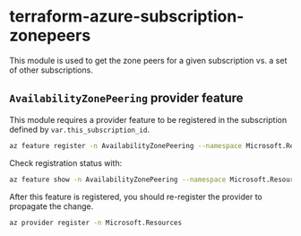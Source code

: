 # terraform-azure-subscription-zonepeers

This module is used to get the zone peers for a given subscription vs. a set of other subscriptions.

## `AvailabilityZonePeering` provider feature

This module requires a provider feature to be registered in the subscription defined by `var.this_subscription_id`.

```bash
az feature register -n AvailabilityZonePeering --namespace Microsoft.Resources
```

Check registration status with:

```bash
az feature show -n AvailabilityZonePeering --namespace Microsoft.Resources
```

After this feature is registered, you should re-register the provider to propagate the change.

```bash
az provider register -n Microsoft.Resources
```
